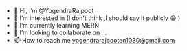 - 👋 Hi, I’m @YogendraRajpoot
- 👀 I’m interested in (I don't think ,I should say it publicly 😅 )
- 🌱 I’m currently learning MERN
- 💞️ I’m looking to collaborate on ...
- 📫 How to reach me yogendrarajpooten1030@gmail.com

<!---
YogendraRajpoot/YogendraRajpoot is a ✨ special ✨ repository because its `README.md` (this file) appears on your GitHub profile.
You can click the Preview link to take a look at your changes.
--->
